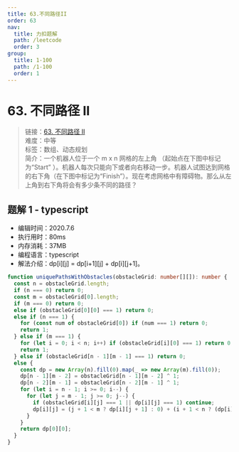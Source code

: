 ```yaml
---
title: 63.不同路径II
order: 63
nav:
  title: 力扣题解
  path: /leetcode
  order: 3
group:
  title: 1-100
  path: /1-100
  order: 1
---
```


# 63. 不同路径 II

> 链接：[63. 不同路径 II](https://leetcode-cn.com/problems/unique-paths-ii/)  
> 难度：中等  
> 标签：数组、动态规划  
> 简介：一个机器人位于一个 m x n 网格的左上角 （起始点在下图中标记为“Start” ）。机器人每次只能向下或者向右移动一步。机器人试图达到网格的右下角（在下图中标记为“Finish”）。现在考虑网格中有障碍物。那么从左上角到右下角将会有多少条不同的路径？

## 题解 1 - typescript

- 编辑时间：2020.7.6
- 执行用时：80ms
- 内存消耗：37MB
- 编程语言：typescript
- 解法介绍：dp[i][j] = dp[i+1][j] + dp[i][j+1]。

```typescript
function uniquePathsWithObstacles(obstacleGrid: number[][]): number {
  const n = obstacleGrid.length;
  if (n === 0) return 0;
  const m = obstacleGrid[0].length;
  if (m === 0) return 0;
  else if (obstacleGrid[0][0] === 1) return 0;
  else if (n === 1) {
    for (const num of obstacleGrid[0]) if (num === 1) return 0;
    return 1;
  } else if (m === 1) {
    for (let i = 0; i < n; i++) if (obstacleGrid[i][0] === 1) return 0;
    return 1;
  } else if (obstacleGrid[n - 1][m - 1] === 1) return 0;
  else {
    const dp = new Array(n).fill(0).map(_ => new Array(m).fill(0));
    dp[n - 1][m - 2] = obstacleGrid[n - 1][m - 2] ^ 1;
    dp[n - 2][m - 1] = obstacleGrid[n - 2][m - 1] ^ 1;
    for (let i = n - 1; i >= 0; i--) {
      for (let j = m - 1; j >= 0; j--) {
        if (obstacleGrid[i][j] === 1 || dp[i][j] === 1) continue;
        dp[i][j] = (j + 1 < m ? dp[i][j + 1] : 0) + (i + 1 < n ? (dp[i][j] += dp[i + 1][j]) : 0);
      }
    }
    return dp[0][0];
  }
}
```
